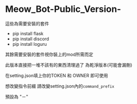 # Meow_Bot-Public_Version-

這些為需要安裝的套件

+ pip install flask
+ pip install discord
+ pip install loguru

其餘需要安裝的套件視你裝上的mod所需而定

此版本直接把一堆不該有的東西清理過了 為乾淨版本(可能會漏刪)

在setting.json填上你的TOKEN 和 OWNER 即可使用

想改變指令前綴 請改變setting.json內的`command_prefix`

預設為 "－"
